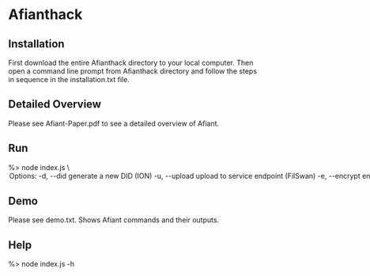 # Afianthack

Installation
-------------

First download the entire Afianthack directory to your local computer.  Then open a command line prompt from Afianthack directory and follow the steps in sequence in the installation.txt file.


Detailed Overview
------------------

Please see Afiant-Paper.pdf to see a detailed overview of Afiant.  


Run
---
<p>
%>  node index.js \<option> 
</br>
Options:</br>
  -d, --did       generate a new DID (ION)</br>
  -u, --upload    upload to service endpoint (FilSwan)</br>
  -e, --encrypt   encrypt or decrypt file</br>
  -j, --jwt       generate a json web token (JWT)</br>
  -s, --service   get files from service endpoint (API3 and FilSwan)</br>
  -m, --mint      mint NFT with DID (FilSwan)</br>
  -t, --maintain  Get file details or list all files (FilSwan)</br>
  -h, --help      display help for command</br>
</p>
  
  
Demo
----

Please see demo.txt. Shows Afiant commands and their outputs.


Help
----

%> node index.js -h
